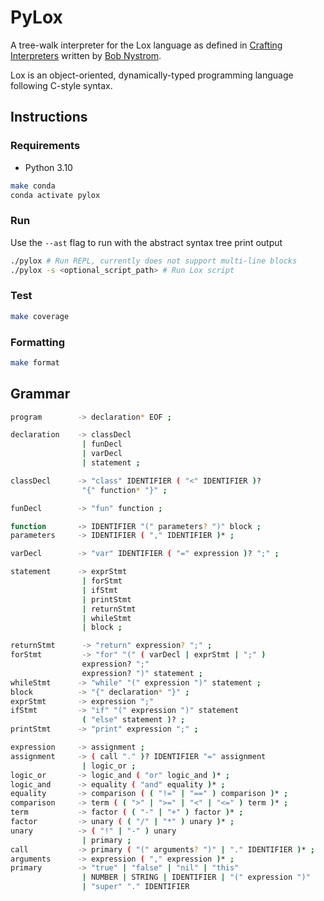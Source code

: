 # PyLox
A tree-walk interpreter for the Lox language as defined in [Crafting Interpreters](https://craftinginterpreters.com/) written by [Bob Nystrom](https://github.com/munificent). 

Lox is an object-oriented, dynamically-typed programming language following C-style syntax.

## Instructions

### Requirements
- Python 3.10

```bash
make conda
conda activate pylox
```

### Run
Use the `--ast` flag to run with the abstract syntax tree print output
```bash
./pylox # Run REPL, currently does not support multi-line blocks
./pylox -s <optional_script_path> # Run Lox script 
```

### Test
```bash
make coverage
```

### Formatting
```bash
make format
```

## Grammar
```bash
program        -> declaration* EOF ;

declaration    -> classDecl
                | funDecl
                | varDecl
                | statement ;

classDecl      -> "class" IDENTIFIER ( "<" IDENTIFIER )?
                "{" function* "}" ;

funDecl        -> "fun" function ;

function       -> IDENTIFIER "(" parameters? ")" block ;
parameters     -> IDENTIFIER ( "," IDENTIFIER )* ;

varDecl        -> "var" IDENTIFIER ( "=" expression )? ";" ;

statement      -> exprStmt
                | forStmt
                | ifStmt
                | printStmt
                | returnStmt
                | whileStmt
                | block ;

returnStmt      -> "return" expression? ";" ;
forStmt         -> "for" "(" ( varDecl | exprStmt | ";" )
                expression? ";"
                expression? ")" statement ;
whileStmt      -> "while" "(" expression ")" statement ;
block          -> "{" declaration* "}" ;
exprStmt       -> expression ";"
ifStmt         -> "if" "(" expression ")" statement
                ( "else" statement )? ;
printStmt      -> "print" expression ";" ;

expression     -> assignment ;
assignment     -> ( call "." )? IDENTIFIER "=" assignment
                | logic_or ;
logic_or       -> logic_and ( "or" logic_and )* ;
logic_and      -> equality ( "and" equality )* ;
equality       -> comparison ( ( "!=" | "==" ) comparison )* ;
comparison     -> term ( ( ">" | ">=" | "<" | "<=" ) term )* ;
term           -> factor ( ( "-" | "+" ) factor )* ;
factor         -> unary ( ( "/" | "*" ) unary )* ;
unary          -> ( "!" | "-" ) unary
                | primary ;
call           -> primary ( "(" arguments? ")" | "." IDENTIFIER )* ;
arguments      -> expression ( "," expression )* ;
primary        -> "true" | "false" | "nil" | "this"
                | NUMBER | STRING | IDENTIFIER | "(" expression ")"
                | "super" "." IDENTIFIER
```

